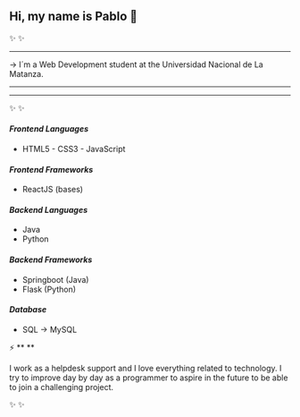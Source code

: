 ## Hi, my name is Pablo 👋
✨   ✨ 

****

-> I´m a Web Development student at the Universidad Nacional de La Matanza.
****
****

✨   ✨ 

#### *Frontend Languages*

- HTML5 - CSS3 - JavaScript

#### *Frontend Frameworks*

- ReactJS (bases)
  
#### *Backend Languages*

- Java
- Python

#### *Backend Frameworks*

- Springboot (Java)
- Flask (Python)

#### *Database*

- SQL -> MySQL

⚡ ** **

I work as a helpdesk support and I love everything related to technology. I try to improve day by day as a programmer to aspire in the future to be able to join a challenging project.

✨   ✨ 

